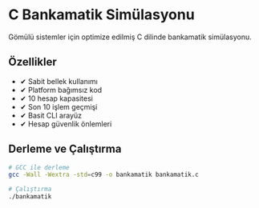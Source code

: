 # C Bankamatik Simülasyonu

Gömülü sistemler için optimize edilmiş C dilinde bankamatik simülasyonu.

## Özellikler

- ✔ Sabit bellek kullanımı
- ✔ Platform bağımsız kod
- ✔ 10 hesap kapasitesi
- ✔ Son 10 işlem geçmişi
- ✔ Basit CLI arayüz
- ✔ Hesap güvenlik önlemleri

## Derleme ve Çalıştırma

```bash
# GCC ile derleme
gcc -Wall -Wextra -std=c99 -o bankamatik bankamatik.c

# Çalıştırma
./bankamatik
